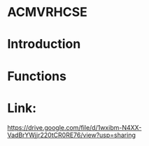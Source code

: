 # ACMVRHCSE
# Introduction
# Functions
# Link:
https://drive.google.com/file/d/1wxibm-N4XX-VadBrYWjjr220tCR0RE76/view?usp=sharing

